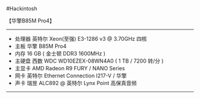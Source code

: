 #Hackintosh

【华擎B85M Pro4】
******
* 处理器     英特尔 Xeon(至强) E3-1286 v3 @ 3.70GHz 四核
* 主板        华擎 B85M Pro4
* 内存        16 GB ( 金士顿 DDR3 1600MHz )
* 主硬盘     西数 WDC WD10EZEX-08WN4A0 ( 1 TB / 7200 转/分 )
* 主显卡     AMD Radeon R9 FURY / NANO Series
* 网卡        英特尔 Ethernet Connection I217-V / 华擎
* 声卡        瑞昱 ALC892 @ 英特尔 Lynx Point  高保真音频
******